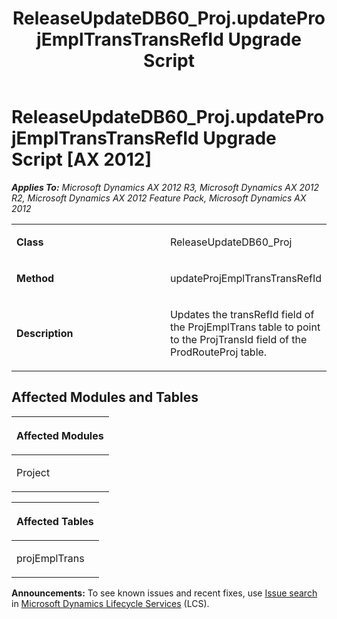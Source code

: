 ﻿---
title: ReleaseUpdateDB60_Proj.updateProjEmplTransTransRefId Upgrade Script
TOCTitle: ReleaseUpdateDB60_Proj.updateProjEmplTransTransRefId Upgrade Script
ms:assetid: 5317763d-3f95-bd74-0f81-2cf78f2e721f
ms:mtpsurl: https://msdn.microsoft.com/en-us/library/JJ685571(v=AX.60)
ms:contentKeyID: 49708265
ms.date: 05/18/2015
mtps_version: v=AX.60
---

# ReleaseUpdateDB60\_Proj.updateProjEmplTransTransRefId Upgrade Script [AX 2012]


_**Applies To:** Microsoft Dynamics AX 2012 R3, Microsoft Dynamics AX 2012 R2, Microsoft Dynamics AX 2012 Feature Pack, Microsoft Dynamics AX 2012_

<table>
<colgroup>
<col style="width: 50%" />
<col style="width: 50%" />
</colgroup>
<tbody>
<tr class="odd">
<td><p><strong>Class</strong></p></td>
<td><p>ReleaseUpdateDB60_Proj</p></td>
</tr>
<tr class="even">
<td><p><strong>Method</strong></p></td>
<td><p>updateProjEmplTransTransRefId</p></td>
</tr>
<tr class="odd">
<td><p><strong>Description</strong></p></td>
<td><p>Updates the transRefId field of the ProjEmplTrans table to point to the ProjTransId field of the ProdRouteProj table.</p></td>
</tr>
</tbody>
</table>


## Affected Modules and Tables

<table>
<colgroup>
<col style="width: 100%" />
</colgroup>
<thead>
<tr class="header">
<th><p>Affected Modules</p></th>
</tr>
</thead>
<tbody>
<tr class="odd">
<td><p>Project</p></td>
</tr>
</tbody>
</table>


<table>
<colgroup>
<col style="width: 100%" />
</colgroup>
<thead>
<tr class="header">
<th><p>Affected Tables</p></th>
</tr>
</thead>
<tbody>
<tr class="odd">
<td><p>projEmplTrans</p></td>
</tr>
</tbody>
</table>

  
**Announcements:** To see known issues and recent fixes, use [Issue search](http://go.microsoft.com/fwlink/?linkid=389258) in [Microsoft Dynamics Lifecycle Services](http://go.microsoft.com/fwlink/?linkid=306505) (LCS).

